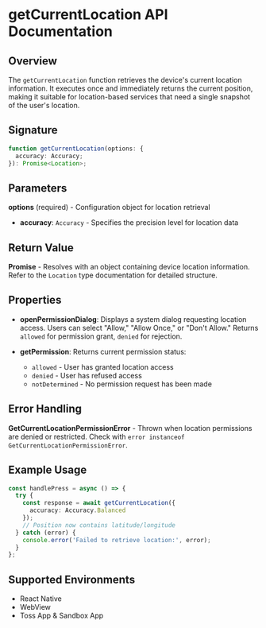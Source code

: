 # getCurrentLocation API Documentation

## Overview
The `getCurrentLocation` function retrieves the device's current location information. It executes once and immediately returns the current position, making it suitable for location-based services that need a single snapshot of the user's location.

## Signature
```typescript
function getCurrentLocation(options: {
  accuracy: Accuracy;
}): Promise<Location>;
```

## Parameters

**options** (required) - Configuration object for location retrieval
- **accuracy**: `Accuracy` - Specifies the precision level for location data

## Return Value

**Promise<Location>** - Resolves with an object containing device location information. Refer to the `Location` type documentation for detailed structure.

## Properties

- **openPermissionDialog**: Displays a system dialog requesting location access. Users can select "Allow," "Allow Once," or "Don't Allow." Returns `allowed` for permission grant, `denied` for rejection.

- **getPermission**: Returns current permission status:
  - `allowed` - User has granted location access
  - `denied` - User has refused access
  - `notDetermined` - No permission request has been made

## Error Handling

**GetCurrentLocationPermissionError** - Thrown when location permissions are denied or restricted. Check with `error instanceof GetCurrentLocationPermissionError`.

## Example Usage

```typescript
const handlePress = async () => {
  try {
    const response = await getCurrentLocation({
      accuracy: Accuracy.Balanced
    });
    // Position now contains latitude/longitude
  } catch (error) {
    console.error('Failed to retrieve location:', error);
  }
};
```

## Supported Environments
- React Native
- WebView
- Toss App & Sandbox App
